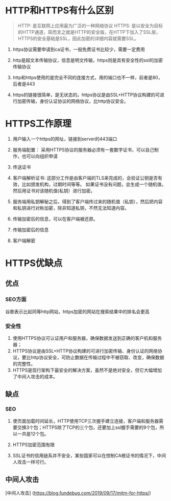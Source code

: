 # HTTP和HTTPS有什么区别

> HTTP: 是互联网上应用最为广泛的一种网络协议
> HTTPS: 是以安全为目标的HTTP通道，简而言之就是HTTP的安全版，在HTTP下加入了SSL层，HTTPS的安全基础是SSL，因此加密的详细内容就需要SSL。

1. https协议需要申请到ca证书，一般免费证书比较少，需要一定费用

2. http是超文本传输协议，信息是明文传输，https则是具有安全性的ssl的加密传输协议

3. http和https使用的是完全不同的连接方式，用的端口也不一样，前者是80，后者是443

4. https的链接很简单，是无状态的。https协议是由SSL+HTTP协议构建的可进行加密传输，身份认证协议的网络协议，比http协议安全。

# HTTPS工作原理

1. 用户输入一个https的网址，链接到server的443端口

2. 服务端配置： 采用HTTPS协议的服务器必须有一套数字证书，可以自己制作，也可以向组织申请

3. 传送证书

4. 客户端解析证书: 这部分工作是由客户端的TLS来完成的，会验证公钥是否有效，比如颁发机构，过期时间等等。
如果证书没有问题，会生成一个随机值，然后用证书对该随机值(私钥）进行加密。

5. 服务端用私钥解秘之后，得到了客户端传过来的随机值（私钥），然后把内容和私钥进行对称加密，除非知道私钥，不然无法知道内容。

6. 传输加密后的信息，可以在客户端被还原。

7. 传输加密后的信息

8. 客户端解密

# HTTPS优缺点

## 优点

### SEO方面

谷歌表示比起同等http网站，https加密的网站在搜索结果中的排名会更高

### 安全性

1. 使用HTTPS协议可认证用户和服务器，确保数据发送到正确的客户机和服务器；
2. HTTPS协议是由SSL+HTTP协议构建的可进行加密传输、身份认证的网络协议，要比http协议安全，可防止数据在传输过程中不被窃取、改变，确保数据的完整性。
3. HTTPS是现行架构下最安全的解决方案，虽然不是绝对安全，但它大幅增加了中间人攻击的成本。

## 缺点

### SEO

1. 使页面加载时间延长，HTTP使用TCP三次握手建立连接，客户端和服务器需要交换3个包；HTTPS除了TCP的三个包，还要加上ssl握手需要的9个包，所以一共是12个包。

2. HTTPS加密范围有限

3. SSL证书的信用链系并不安全，某些国家可以在控制CA根证书的情况下，中间人攻击一样可行。

## 中间人攻击

[中间人攻击] (<https://blog.fundebug.com/2019/09/17/mitm-for-https/>)
